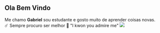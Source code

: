 ## Ola Bem Vindo
Me chamo **Gabriel** sou estudante e gosto muito de aprender coisas novas. ☄️
Sempre procuro ser melhor 🥇
"I kwon you admire me"
![](https://hoppip.tumblr.com/post/33534810074/batmananimated)
